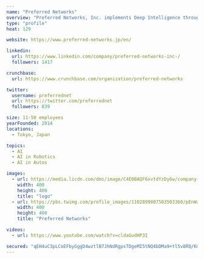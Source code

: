 ```yaml
---
name: "Preferred Networks"
overview: "Preferred Networks, Inc. implements Deep Intelligence throughout the Internet to integrate data from the physical and digital worlds."
type: "profile"
heat: 129

website: https://www.preferred-networks.jp/en/

linkedin:
  url: https://www.linkedin.com/company/preferred-networks-inc-/
  followers: 1417

crunchbase:
  url: https://www.crunchbase.com/organization/preferred-networks

twitter:
  username: preferrednet
  url: https://twitter.com/preferrednet
  followers: 839

size: 11-50 employees
yearFounded: 2014
locations:
  - Tokyo, Japan

topics:
  - AI
  - AI in Robotics
  - AI in Autos

images:
  - url: https://media.licdn.com/dms/image/C4E0BAQF6xvtdYzDy6w/company-logo_400_400/0?e=1582761600&v=beta&t=1Gy0hB3TevWmL2nhObZO_x0daP_eWG7jJb7-R6mRbJc
    width: 400
    height: 400
    title: "logo"
  - url: https://pbs.twimg.com/profile_images/1102899807503503360/pEnWaC5q_400x400.png
    width: 400
    height: 400
    title: "Preferred Networks"

videos:
  - url: https://www.youtube.com/watch?v=cldaGudHP3I

secured: "qEH4uC3pLCoEFbyGggD4wztlB7JhNdRgpsTDgeMI5tNQ4bDMa9+tl5v8RQ/KmMcT0FizsGCRqSElx7z8hmmLimSMn+ZBoPnbBZM1xlVJbeUhKbY2d+ZUCexKIdRaYhpHNNUx8r/0GfcqoJZFgTW3FeGpi8Tpf4e41ut4xySS79w8v5Ux7UwIx61bGa7ZZ+McIJDpR2r+ubQR/3IjPkxXnM7X15c31XGpfHn0kBiAzNd7WABczPCHWa1qvTN2+r9mJ2MBV9mqJ4g4F5Xze9BjuQ==;sdylgFMOcIteVafTxJc9Gw=="
---
```


